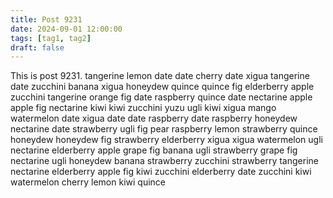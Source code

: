 ```yaml
---
title: Post 9231
date: 2024-09-01 12:00:00
tags: [tag1, tag2]
draft: false
---
```

This is post 9231.
tangerine
lemon
date
date
cherry
date
xigua
tangerine
date
zucchini
banana
xigua
honeydew
quince
quince
fig
elderberry
apple
zucchini
tangerine
orange
fig
date
raspberry
quince
date
nectarine
apple
apple
fig
nectarine
kiwi
kiwi
zucchini
yuzu
ugli
kiwi
xigua
mango
watermelon
date
xigua
date
date
raspberry
date
raspberry
honeydew
nectarine
date
strawberry
ugli
fig
pear
raspberry
lemon
strawberry
quince
honeydew
honeydew
fig
strawberry
elderberry
xigua
xigua
watermelon
ugli
nectarine
elderberry
apple
grape
fig
banana
ugli
strawberry
grape
fig
nectarine
ugli
honeydew
banana
strawberry
zucchini
strawberry
tangerine
nectarine
elderberry
apple
fig
kiwi
zucchini
elderberry
date
zucchini
kiwi
watermelon
cherry
lemon
kiwi
quince
